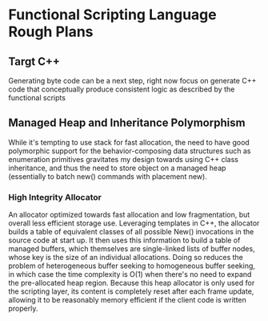 # Functional Scripting Language Rough Plans

## Targt C++

Generating byte code can be a next step, right now focus on generate C++ code that conceptually produce consistent logic as described by the functional scripts

## Managed Heap and Inheritance Polymorphism

While it's tempting to use stack for fast allocation, the need to have good polymorphic support for the behavior-composing data structures such as enumeration primitives gravitates my design towards using C++ class inheritance, and thus the need to store object on a managed heap (essentially to batch new() commands with placement new).

### High Integrity Allocator

An allocator optimized towards fast allocation and low fragmentation, but overall less efficient storage use.
Leveraging templates in C++, the allocator builds a table of equivalent classes of all possible New() invocations in the source code at start up.
It then uses this information to build a table of managed buffers, which themselves are single-linked lists of buffer nodes, whose key is the size of an individual allocations.
Doing so reduces the problem of heterogeneous buffer seeking to homogeneous buffer seeking, in which case the time complexity is O(1) when there's no need to expand the pre-allocated heap region.
Because this heap allocator is only used for the scripting layer, its content is completely reset after each frame update, allowing it to be reasonably memory efficient if the client code is written properly.
